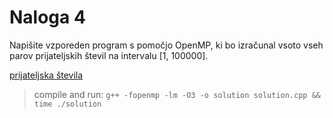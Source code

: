 # Naloga 4
Napišite vzporeden program s pomočjo OpenMP, ki bo izračunal vsoto vseh parov
prijateljskih števil na intervalu [1, 100000].

[prijateljska števila ](http://en.wikipedia.org/wiki/Amicable_numbers)



> compile and run:
> ```g++ -fopenmp -lm -O3 -o solution solution.cpp && time ./solution  ``` 

